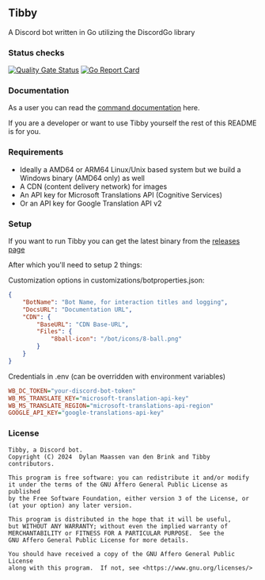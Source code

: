 ## Tibby
 
A Discord bot written in Go utilizing the DiscordGo library

### Status checks

[![Quality Gate Status](https://sonarcloud.io/api/project_badges/measure?project=TibbyRocks_Tibby&metric=alert_status)](https://sonarcloud.io/summary/new_code?id=TibbyRocks_Tibby) [![Go Report Card](https://goreportcard.com/badge/github.com/tibbyrocks/tibby)](https://goreportcard.com/report/github.com/tibbyrocks/tibby)


### Documentation

As a user you can read the [command documentation](https://tibby.rocks/docs/) here.

If you are a developer or want to use Tibby yourself the rest of this README is for you.

### Requirements

 - Ideally a AMD64 or ARM64 Linux/Unix based system but we build a Windows binary (AMD64 only) as well
 - A CDN (content delivery network) for images
 - An API key for Microsoft Translations API (Cognitive Services)
 - Or an API key for Google Translation API v2

### Setup
If you want to run Tibby you can get the latest binary from the [releases page](https://github.com/TibbyRocks/Tibby/releases)

After which you'll need to setup 2 things:

Customization options in customizations/botproperties.json:
```json
{
    "BotName": "Bot Name, for interaction titles and logging",
    "DocsURL": "Documentation URL",
    "CDN": {
        "BaseURL": "CDN Base-URL",
        "Files": {
            "8ball-icon": "/bot/icons/8-ball.png"
        }
    }
}
```

Credentials in .env (can be overridden with environment variables)

```ini 
WB_DC_TOKEN="your-discord-bot-token"
WB_MS_TRANSLATE_KEY="microsoft-translation-api-key"
WB_MS_TRANSLATE_REGION="microsoft-translations-api-region"
GOOGLE_API_KEY="google-translations-api-key"
```


### License

    Tibby, a Discord bot.
    Copyright (C) 2024  Dylan Maassen van den Brink and Tibby contributors.

    This program is free software: you can redistribute it and/or modify
    it under the terms of the GNU Affero General Public License as published
    by the Free Software Foundation, either version 3 of the License, or
    (at your option) any later version.

    This program is distributed in the hope that it will be useful,
    but WITHOUT ANY WARRANTY; without even the implied warranty of
    MERCHANTABILITY or FITNESS FOR A PARTICULAR PURPOSE.  See the
    GNU Affero General Public License for more details.

    You should have received a copy of the GNU Affero General Public License
    along with this program.  If not, see <https://www.gnu.org/licenses/>